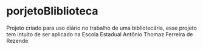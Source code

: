 # porjetoBliblioteca
Projeto criado para uso diário no trabalho de uma bibliotecária, esse projeto tem intuito de ser aplicado na Escola Estadual Antônio Thomaz Ferreira de Rezende
